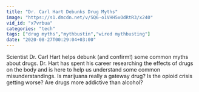 ```yaml
---
title: "Dr. Carl Hart Debunks Drug Myths"
image: "https://s1.dmcdn.net/v/SQ6-o1VHH5xOdRtR3/x240"
vid_id: "x7vrbua"
categories: "tech"
tags: ["drug myths","mythbustin","wired mythbusting"]
date: "2020-08-27T00:29:04+03:00"
---
```

Scientist Dr. Carl Hart helps debunk (and confirm!) some common myths about drugs. Dr. Hart has spent his career researching the effects of drugs on the body and is here to help us understand some common misunderstandings. Is marijuana really a gateway drug? Is the opioid crisis getting worse? Are drugs more addictive than alcohol?
